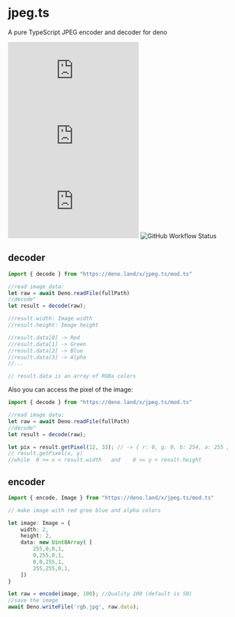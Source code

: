# jpeg.ts

A pure TypeScript JPEG encoder and decoder for deno

![GitHub code size in bytes](https://img.shields.io/github/languages/code-size/fakoua/jpeg.ts?style=for-the-badge)
![GitHub](https://img.shields.io/github/license/fakoua/jpeg.ts?style=for-the-badge)
![GitHub last commit](https://img.shields.io/github/last-commit/fakoua/jpeg.ts?style=for-the-badge)
![GitHub Workflow Status](https://img.shields.io/github/workflow/status/fakoua/jpeg.ts/Deno%20CI?style=for-the-badge)
## decoder

```ts
import { decode } from "https://deno.land/x/jpeg.ts/mod.ts"

//read image data:
let raw = await Deno.readFile(fullPath)
//decode"
let result = decode(raw);

//result.width: Image width
//result.height: Image height

//result.data[0] -> Red
//result.data[1] -> Green
//result.data[2] -> Blue
//result.data[3] -> Alpha
//...

// result.data is an array of RGBa colors
```

Also you can access the pixel of the image:

```ts
import { decode } from "https://deno.land/x/jpeg.ts/mod.ts"

//read image data:
let raw = await Deno.readFile(fullPath)
//decode"
let result = decode(raw);

let pix = result.getPixel(12, 33); // -> { r: 0, g: 0, b: 254, a: 255 }
// result.getPixel(x, y)
//while  0 <= x < result.width   and    0 <= y < result.height
```

## encoder

```ts
import { encode, Image } from "https://deno.land/x/jpeg.ts/mod.ts"

// make image with red gree blue and alpha colors

let image: Image = {
    width: 2,
    height: 2,
    data: new Uint8Array( [
        255,0,0,1,
        0,255,0,1,
        0,0,255,1,
        255,255,0,1,
    ])
}

let raw = encode(image, 100); //Quality 100 (default is 50)
//save the image
await Deno.writeFile('rgb.jpg', raw.data);
```
